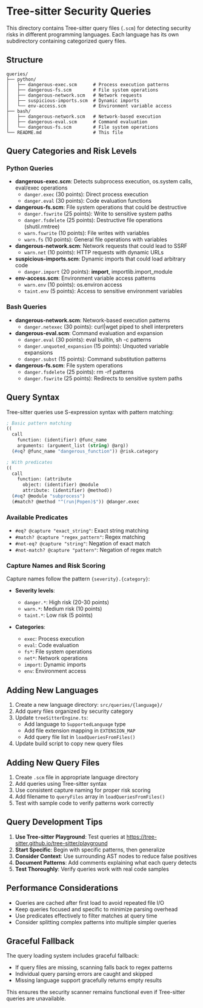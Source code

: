 # Tree-sitter Security Queries

This directory contains Tree-sitter query files (`.scm`) for detecting security risks in different programming languages. Each language has its own subdirectory containing categorized query files.

## Structure

```
queries/
├── python/
│   ├── dangerous-exec.scm      # Process execution patterns
│   ├── dangerous-fs.scm        # File system operations
│   ├── dangerous-network.scm   # Network requests
│   ├── suspicious-imports.scm  # Dynamic imports
│   └── env-access.scm          # Environment variable access
├── bash/
│   ├── dangerous-network.scm   # Network-based execution
│   ├── dangerous-eval.scm      # Command evaluation
│   └── dangerous-fs.scm        # File system operations
└── README.md                   # This file
```

## Query Categories and Risk Levels

### Python Queries

- **dangerous-exec.scm**: Detects subprocess execution, os.system calls, eval/exec operations
  - `danger.exec` (30 points): Direct process execution
  - `danger.eval` (30 points): Code evaluation functions
- **dangerous-fs.scm**: File system operations that could be destructive
  - `danger.fswrite` (25 points): Write to sensitive system paths
  - `danger.fsdelete` (25 points): Destructive file operations (shutil.rmtree)
  - `warn.fswrite` (10 points): File writes with variables
  - `warn.fs` (10 points): General file operations with variables
- **dangerous-network.scm**: Network requests that could lead to SSRF
  - `warn.net` (10 points): HTTP requests with dynamic URLs
- **suspicious-imports.scm**: Dynamic imports that could load arbitrary code
  - `danger.import` (20 points): **import**, importlib.import_module
- **env-access.scm**: Environment variable access patterns
  - `warn.env` (10 points): os.environ access
  - `taint.env` (5 points): Access to sensitive environment variables

### Bash Queries

- **dangerous-network.scm**: Network-based execution patterns
  - `danger.netexec` (30 points): curl|wget piped to shell interpreters
- **dangerous-eval.scm**: Command evaluation and expansion
  - `danger.eval` (30 points): eval builtin, sh -c patterns
  - `danger.unquoted_expansion` (15 points): Unquoted variable expansions
  - `danger.subst` (15 points): Command substitution patterns
- **dangerous-fs.scm**: File system operations
  - `danger.fsdelete` (25 points): rm -rf patterns
  - `danger.fswrite` (25 points): Redirects to sensitive system paths

## Query Syntax

Tree-sitter queries use S-expression syntax with pattern matching:

```scheme
; Basic pattern matching
((
  call
    function: (identifier) @func_name
    arguments: (argument_list (string) @arg))
  (#eq? @func_name "dangerous_function")) @risk.category

; With predicates
((
  call
    function: (attribute
      object: (identifier) @module
      attribute: (identifier) @method))
  (#eq? @module "subprocess")
  (#match? @method "^(run|Popen)$")) @danger.exec
```

### Available Predicates

- `#eq? @capture "exact_string"`: Exact string matching
- `#match? @capture "regex_pattern"`: Regex matching
- `#not-eq? @capture "string"`: Negation of exact match
- `#not-match? @capture "pattern"`: Negation of regex match

### Capture Names and Risk Scoring

Capture names follow the pattern `{severity}.{category}`:

- **Severity levels**:
  - `danger.*`: High risk (20-30 points)
  - `warn.*`: Medium risk (10 points)
  - `taint.*`: Low risk (5 points)

- **Categories**:
  - `exec`: Process execution
  - `eval`: Code evaluation
  - `fs*`: File system operations
  - `net*`: Network operations
  - `import`: Dynamic imports
  - `env`: Environment access

## Adding New Languages

1. Create a new language directory: `src/queries/{language}/`
2. Add query files organized by security category
3. Update `treeSitterEngine.ts`:
   - Add language to `SupportedLanguage` type
   - Add file extension mapping in `EXTENSION_MAP`
   - Add query file list in `loadQueriesFromFiles()`
4. Update build script to copy new query files

## Adding New Query Files

1. Create `.scm` file in appropriate language directory
2. Add queries using Tree-sitter syntax
3. Use consistent capture naming for proper risk scoring
4. Add filename to `queryFiles` array in `loadQueriesFromFiles()`
5. Test with sample code to verify patterns work correctly

## Query Development Tips

1. **Use Tree-sitter Playground**: Test queries at https://tree-sitter.github.io/tree-sitter/playground
2. **Start Specific**: Begin with specific patterns, then generalize
3. **Consider Context**: Use surrounding AST nodes to reduce false positives
4. **Document Patterns**: Add comments explaining what each query detects
5. **Test Thoroughly**: Verify queries work with real code samples

## Performance Considerations

- Queries are cached after first load to avoid repeated file I/O
- Keep queries focused and specific to minimize parsing overhead
- Use predicates effectively to filter matches at query time
- Consider splitting complex patterns into multiple simpler queries

## Graceful Fallback

The query loading system includes graceful fallback:

- If query files are missing, scanning falls back to regex patterns
- Individual query parsing errors are caught and skipped
- Missing language support gracefully returns empty results

This ensures the security scanner remains functional even if Tree-sitter queries are unavailable.

